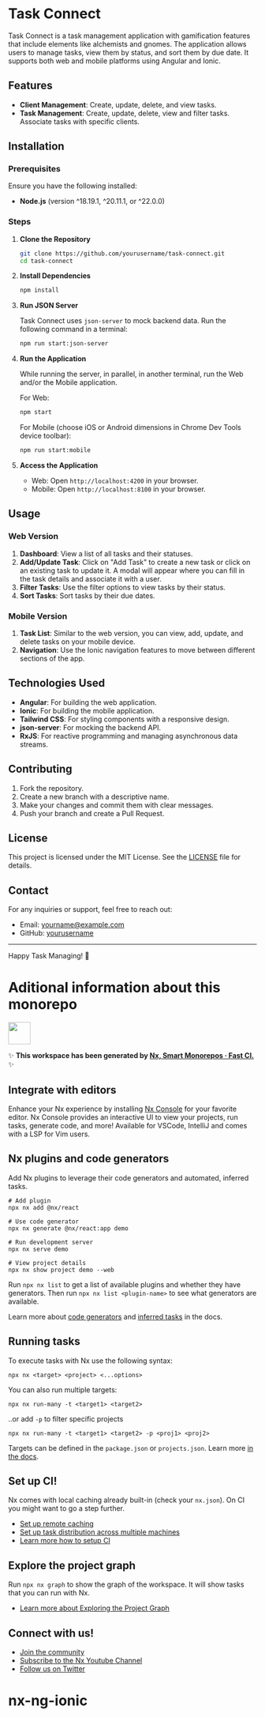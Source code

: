 
# Task Connect

Task Connect is a task management application with gamification features that include elements like alchemists and gnomes. The application allows users to manage tasks, view them by status, and sort them by due date. It supports both web and mobile platforms using Angular and Ionic.

## Features

- **Client Management**: Create, update, delete, and view tasks.
- **Task Management**: Create, update, delete, view and filter tasks. Associate tasks with specific clients.
<!-- - **Gamification**: Users are represented by avatars, including alchemists and gnomes. -->

## Installation

### Prerequisites

Ensure you have the following installed:

- **Node.js** (version ^18.19.1, ^20.11.1, or ^22.0.0)
<!-- - **Angular CLI** (latest version) -->
<!-- - **Ionic CLI** (latest version) -->

### Steps

1. **Clone the Repository**

   ```bash
   git clone https://github.com/yourusername/task-connect.git
   cd task-connect
   ```

2. **Install Dependencies**

   ```bash
   npm install
   ```

3. **Run JSON Server**

   Task Connect uses `json-server` to mock backend data. Run the following command in a terminal:

   ```bash
   npm run start:json-server
   ```

4. **Run the Application**

   While running the server, in parallel, in another terminal, run the Web and/or the Mobile application.

   For Web:

   ```bash
   npm start
   ```

   For Mobile (choose iOS or Android dimensions in Chrome Dev Tools device toolbar):

   ```bash
   npm run start:mobile
   ```

5. **Access the Application**

   - Web: Open `http://localhost:4200` in your browser.
   - Mobile: Open `http://localhost:8100` in your browser.

## Usage

### Web Version

1. **Dashboard**: View a list of all tasks and their statuses.
2. **Add/Update Task**: Click on "Add Task" to create a new task or click on an existing task to update it. A modal will appear where you can fill in the task details and associate it with a user.
3. **Filter Tasks**: Use the filter options to view tasks by their status.
4. **Sort Tasks**: Sort tasks by their due dates.

### Mobile Version

1. **Task List**: Similar to the web version, you can view, add, update, and delete tasks on your mobile device.
2. **Navigation**: Use the Ionic navigation features to move between different sections of the app.

## Technologies Used

- **Angular**: For building the web application.
- **Ionic**: For building the mobile application.
- **Tailwind CSS**: For styling components with a responsive design.
- **json-server**: For mocking the backend API.
- **RxJS**: For reactive programming and managing asynchronous data streams.

## Contributing

1. Fork the repository.
2. Create a new branch with a descriptive name.
3. Make your changes and commit them with clear messages.
4. Push your branch and create a Pull Request.

## License

This project is licensed under the MIT License. See the [LICENSE](LICENSE) file for details.

## Contact

For any inquiries or support, feel free to reach out:

- Email: yourname@example.com
- GitHub: [yourusername](https://github.com/yourusername)

---

Happy Task Managing! 🎉

# Aditional information about this monorepo

<a alt="Nx logo" href="https://nx.dev" target="_blank" rel="noreferrer"><img src="https://raw.githubusercontent.com/nrwl/nx/master/images/nx-logo.png" width="45"></a>

✨ **This workspace has been generated by [Nx, Smart Monorepos · Fast CI.](https://nx.dev)** ✨

## Integrate with editors

Enhance your Nx experience by installing [Nx Console](https://nx.dev/nx-console) for your favorite editor. Nx Console
provides an interactive UI to view your projects, run tasks, generate code, and more! Available for VSCode, IntelliJ and
comes with a LSP for Vim users.

## Nx plugins and code generators

Add Nx plugins to leverage their code generators and automated, inferred tasks.

```
# Add plugin
npx nx add @nx/react

# Use code generator
npx nx generate @nx/react:app demo

# Run development server
npx nx serve demo

# View project details
npx nx show project demo --web
```

Run `npx nx list` to get a list of available plugins and whether they have generators. Then run `npx nx list <plugin-name>` to see what generators are available.

Learn more about [code generators](https://nx.dev/features/generate-code) and [inferred tasks](https://nx.dev/concepts/inferred-tasks) in the docs.

## Running tasks

To execute tasks with Nx use the following syntax:

```
npx nx <target> <project> <...options>
```

You can also run multiple targets:

```
npx nx run-many -t <target1> <target2>
```

..or add `-p` to filter specific projects

```
npx nx run-many -t <target1> <target2> -p <proj1> <proj2>
```

Targets can be defined in the `package.json` or `projects.json`. Learn more [in the docs](https://nx.dev/features/run-tasks).

## Set up CI!

Nx comes with local caching already built-in (check your `nx.json`). On CI you might want to go a step further.

- [Set up remote caching](https://nx.dev/features/share-your-cache)
- [Set up task distribution across multiple machines](https://nx.dev/nx-cloud/features/distribute-task-execution)
- [Learn more how to setup CI](https://nx.dev/recipes/ci)

## Explore the project graph

Run `npx nx graph` to show the graph of the workspace.
It will show tasks that you can run with Nx.

- [Learn more about Exploring the Project Graph](https://nx.dev/core-features/explore-graph)

## Connect with us!

- [Join the community](https://nx.dev/community)
- [Subscribe to the Nx Youtube Channel](https://www.youtube.com/@nxdevtools)
- [Follow us on Twitter](https://twitter.com/nxdevtools)
# nx-ng-ionic
